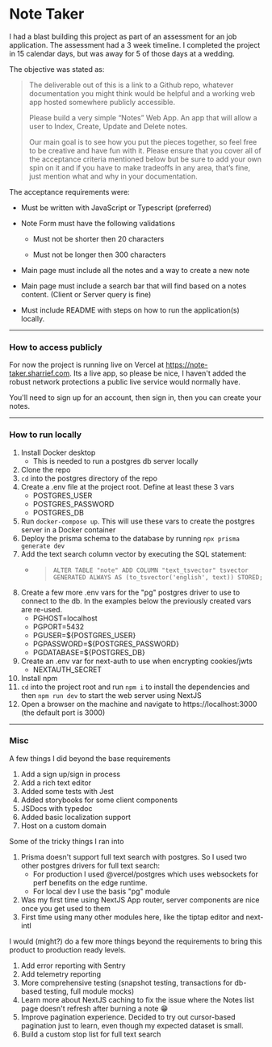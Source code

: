 # Note Taker

I had a blast building this project as part of an assessment for an job application. The assessment had a 3 week timeline. I completed the project in 15 calendar days, but was away for 5 of those days at a wedding.

The objective was stated as:
> The deliverable out of this is a link to a Github repo, whatever documentation you might think would be helpful and a working web app hosted somewhere publicly accessible.
>
> Please build a very simple “Notes” Web App. An app that will allow a user to Index, Create, Update and Delete notes. 
> 
> Our main goal is to see how you put the pieces together, so feel free to be creative and have fun with it. Please ensure that you cover all of the acceptance criteria mentioned below but be sure to add your own spin on it and if you have to make tradeoffs in any area, that’s fine, just mention what and why in your documentation.

The acceptance requirements were:

- Must be written with JavaScript or Typescript (preferred)

- Note Form must have the following validations

  - Must not be shorter then 20 characters

  - Must not be longer then 300 characters

- Main page must include all the notes and a way to create a new note

- Main page must include a search bar that will find based on a notes content. (Client or Server query is fine)

- Must include README with steps on how to run the application(s) locally.
---
### How to access publicly
For now the project is running live on Vercel at https://note-taker.sharrief.com. Its a live app, so please be nice, I haven't added the robust network protections a public live service would normally have.

You'll need to sign up for an account, then sign in, then you can create your notes.

---
### How to run locally
1. Install Docker desktop
    - This is needed to run a postgres db server locally
1. Clone the repo
1. ``cd`` into the postgres directory of the repo
1. Create a .env file at the project root. Define at least these 3 vars
    - POSTGRES_USER
    - POSTGRES_PASSWORD
    - POSTGRES_DB 
1. Run ``docker-compose up``. This will use these vars to create the postgres server in a Docker container
1. Deploy the prisma schema to the database by running ``npx prisma generate dev``
1. Add the text search column vector by executing the SQL statement: 
    - > ``
    ALTER TABLE "note" ADD COLUMN "text_tsvector" tsvector GENERATED ALWAYS AS (to_tsvector('english', text)) STORED;
    ``
1. Create a few more .env vars for the "pg" postgres driver to use to connect to the db. In the examples below the previously created vars are re-used.
    - PGHOST=localhost
    - PGPORT=5432
    - PGUSER=${POSTGRES_USER}
    - PGPASSWORD=${POSTGRES_PASSWORD}
    - PGDATABASE=${POSTGRES_DB}
1. Create an .env var for next-auth to use when encrypting cookies/jwts
    - NEXTAUTH_SECRET
1. Install npm
1. ``cd`` into the project root and run ``npm i`` to install the dependencies and then ``npm run dev`` to start the web server using NextJS
1. Open a browser on the machine and navigate to https://localhost:3000 (the default port is 3000)

---
### Misc

A few things I did beyond the base requirements
1. Add a sign up/sign in process
1. Add a rich text editor
1. Added some tests with Jest
1. Added storybooks for some client components
1. JSDocs with typedoc
1. Added basic localization support
1. Host on a custom domain

Some of the tricky things I ran into
1. Prisma doesn't support full text search with postgres. So I used two other postgres drivers for full text search: 
      - For production I used @vercel/postgres which uses websockets for perf benefits on the edge runtime. 
      - For local dev I use the basis "pg" module
1. Was my first time using NextJS App router, server components are nice once you get used to them
1. First time using many other modules here, like the tiptap editor and next-intl

I would (might?) do a few more things beyond the requirements to bring this product to production ready levels.

1. Add error reporting with Sentry
1. Add telemetry reporting
1. More comprehensive testing (snapshot testing, transactions for db-based testing, full module mocks)
1. Learn more about NextJS caching to fix the issue where the Notes list page doesn't refresh after burning a note 😁
1. Improve pagination experience. Decided to try out cursor-based pagination just to learn, even though my expected dataset is small.
1. Build a custom stop list for full text search
